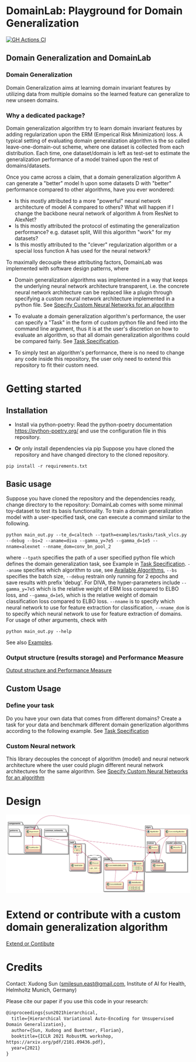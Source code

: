 DomainLab: Playground for Domain Generalization
================================================
<!-- markdown-link-check-disable-next-line -->
[![GH Actions CI ](https://github.com/volkamerlab/teachopencadd/workflows/CI/badge.svg)](https://github.com/volkamerlab/teachopencadd/actions?query=branch%3Amaster+workflow%3ACI)

## Domain Generalization and DomainLab

### Domain Generalization

Domain Generalization aims at learning domain invariant features by utilizing data from multiple domains so the learned feature can generalize to new unseen domains. 


### Why a dedicated package?

Domain generalization algorithm try to learn domain invariant features by adding regularization upon the ERM (Emperical Risk Minimization) loss. A typical setting of evaluating domain generalization algorithm is the so called leave-one-domain-out scheme, where one dataset is collected from each distribution. Each time, one dataset/domain is left as test-set to estimate the generalization performance of a model trained upon the rest of domains/datasets.


Once you came across a claim,  that a domain generalization algorithm A can generate a "better" model  h upon some datasets D with "better" performance compared to other algorithms, have you ever wondered:

- Is this mostly attributed to a more "powerful" neural network architecture of model A compared to others? What will happen if I change the backbone neural network of algorithm A from ResNet to AlexNet?
- Is this mostly attributed the protocol of estimating the generalization performance? e.g. dataset split, Will this algorithm "work" for my datasets?
- Is this mostly attributed to the "clever" regularization algorithm or a special loss function A has used for the neural network?

To maximally decouple these attributing factors, DomainLab was implemented with software design patterns, where

- Domain generalization algorithms was implemented in a way that keeps the underlying neural network architecture transparent, i.e. the concrete neural network architecture can be replaced like a plugin through specifying a custom neural network architecture implemented in a python file. See [Specify Custom Neural Networks for an algorithm](domainlab/compos/doc_custom_nn.md) 

- To evaluate a domain generalization algorithm's performance, the user can specify a "Task" in the form of custom python file and feed into the command line argument, thus it is at the user's discretion on how to evaluate an algorithm, so that all domain generalization algorithms could be compared fairly. See [Task Specification](domainlab/tasks/README.md).

- To simply test an algorithm's performance, there is no need to change any code inside this repository, the user only need to extend this repository to fit their custom need.

# Getting started
## Installation

- Install via python-poetry:
Read the python-poetry documentation https://python-poetry.org/ and use the configuration file in this repository.

- **Or** only install dependencies via pip
Suppose you have cloned the repository and have changed directory to the cloned repository.
```
pip install -r requirements.txt
```

## Basic usage
Suppose you have cloned the repository and the dependencies ready, change directory to the repository:
DomainLab comes with some minimal toy-dataset to test its basis functionality. To train a domain generalization model with a user-specified task, one can execute a command similar to the following.
```
python main_out.py --te_d=caltech --tpath=examples/tasks/task_vlcs.py --debug --bs=2 --aname=diva --gamma_y=7e5 --gamma_d=1e5 --nname=alexnet --nname_dom=conv_bn_pool_2
```
where `--tpath` specifies the path of a user specified python file which defines the domain generalization task, see Example in [Task Specification](domainlab/tasks/README.md). `--aname` specifies which algorithm to use, see [Available Algorithms](domainlab/algos/README.md), `--bs` specifies the batch size, `--debug` restrain only running for 2 epochs and save results with prefix 'debug'. For DIVA, the hyper-parameters include `--gamma_y=7e5` which is the relative weight of ERM loss compared to ELBO loss, and  `--gamma_d=1e5`, which is the relative weight of domain classification loss compared to ELBO loss.
`--nname` is to specify which neural network to use for feature extraction for classification, `--nname_dom` is to specify which neural network to use for feature extraction of domains.
For usage of other arguments, check with 

```
python main_out.py --help
```

See also [Examples](./examples.sh).

### Output structure (results storage) and Performance Measure
[Output structure and Performance Measure](./doc_output.md)

## Custom Usage

### Define your task 
Do you have your own data that comes from different domains? Create a task for your data and benchmark different domain generlization algorithms according to the following example. See
[Task Specification](domainlab/tasks/README.md) 

### Custom Neural network 
This library decouples the concept of algorithm (model) and neural network architecture where the user could plugin different neural network architectures for the same algorithm. See
[Specify Custom Neural Networks for an algorithm](domainlab/compos/doc_custom_nn.md) 

# Design
![Design Diagram](libDG.svg)

# Extend or contribute with a custom domain generalization algorithm
[Extend or Contibute](./doc_extend_contribute.md)

# Credits
Contact: Xudong Sun (smilesun.east@gmail.com, Institute of AI for Health, Helmholtz Munich, Germany)

Please cite our paper if you use this code in your research:
```
@inproceedings{sun2021hierarchical,
  title={Hierarchical Variational Auto-Encoding for Unsupervised Domain Generalization},
  author={Sun, Xudong and Buettner, Florian},
  booktitle={ICLR 2021 RobustML workshop, https://arxiv.org/pdf/2101.09436.pdf},
  year={2021}
}
```
